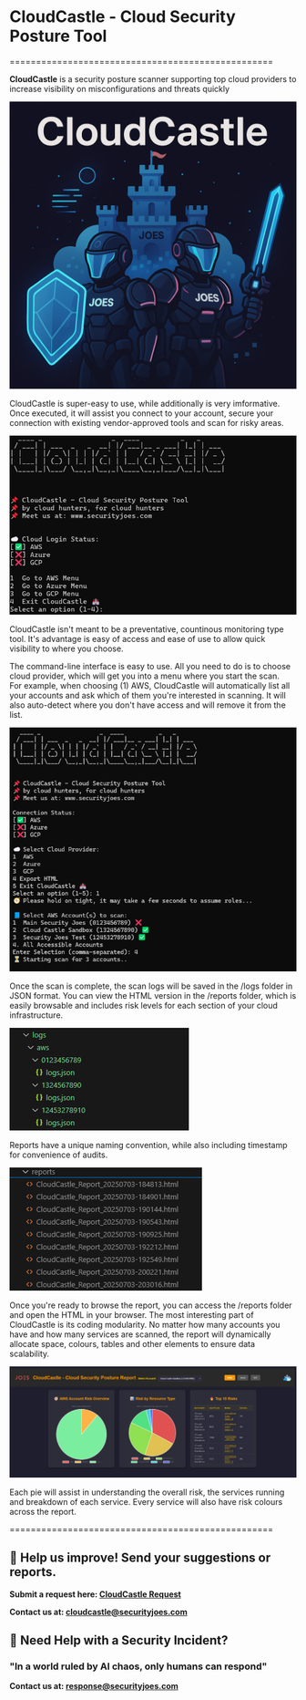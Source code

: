 # CloudCastle - Cloud Security Posture Tool

==================================================

**CloudCastle** is a security posture scanner supporting top cloud providers to increase visibility on misconfigurations and threats quickly

![LogoMain](https://raw.githubusercontent.com/securityjoes/CloudCastle/main/images/cloudcastle_logo_main.png)

CloudCastle is super-easy to use, while additionally is very imformative.
Once executed, it will assist you connect to your account, secure your connection with existing vendor-approved tools and scan for risky areas.

![CLIMain](https://raw.githubusercontent.com/securityjoes/CloudCastle/main/images/cloudcastle_CLI-main.png)

CloudCastle isn't meant to be a preventative, countinous monitoring type tool. It's advantage is easy of access and ease of use to allow quick visibility to where you choose.

The command-line interface is easy to use. All you need to do is to choose cloud provider, which will get you into a menu where you start the scan.\
For example, when choosing (1) AWS, CloudCastle will automatically list all your accounts and ask which of them you're interested in scanning.
It will also auto-detect where you don't have access and will remove it from the list.

![CLI2](https://raw.githubusercontent.com/securityjoes/CloudCastle/main/images/cloudcastle_CLI.png)

Once the scan is complete, the scan logs will be saved in the /logs folder in JSON format. You can view the HTML version in the /reports folder, which is easily browsable and includes risk levels for each section of your cloud infrastructure.

![cloudcastle_logs](https://raw.githubusercontent.com/securityjoes/CloudCastle/main/images/cloudcastle_logs.png)

Reports have a unique naming convention, while also including timestamp for convenience of audits.

![report_files](https://raw.githubusercontent.com/securityjoes/CloudCastle/main/images/cloudcastle_report_files.png)

Once you're ready to browse the report, you can access the /reports folder and open the HTML in your browser.
The most interesting part of CloudCastle is its coding modularity. No matter how many accounts you have and how many services are scanned, the report will dynamically allocate space, colours, tables and other elements to ensure data scalability.

![report_browser](https://raw.githubusercontent.com/securityjoes/CloudCastle/main/images/cloudcastle_report.png)

Each pie will assist in understanding the overall risk, the services running and breakdown of each service. Every service will also have risk colours across the report.

==================================================

## 📝 Help us improve! Send your suggestions or reports.

**Submit a request here: [CloudCastle Request](https://github.com/securityjoes/CloudCastle/issues/new)**

**Contact us at: cloudcastle@securityjoes.com**

## 🚨 Need Help with a Security Incident?

### "In a world ruled by AI chaos, only humans can respond"

**Contact us at: response@securityjoes.com**
